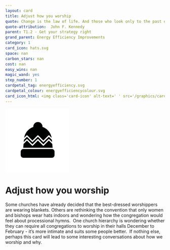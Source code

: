 ```yaml
---
layout: card
title: Adjust how you worship
quote: Change is the law of life. And those who look only to the past or present are certain to miss the future.
quote-attribution:  John F. Kennedy
parent: T1.2 - Get your strategy right
grand_parent: Energy Efficiency Improvements 
category: 1
card_icon: hats.svg
space: nan
carbon_stars: nan
cost: nan
easy_wins: nan
magic_wand: yes
step_number: 1
cardpetal_tag: energyefficiency.svg
cardpetal_colour: energyefficiencycolour.svg
card_icon_html: <img class='card-icon' alt-text=' ' src='/graphics/card_icons/hats.svg'>
---
```


<img class='card-icon' alt-text=' ' src='/graphics/card_icons/hats.svg'>
<h1>Adjust how you worship</h1>

<p>Some churches have already decided that the best-dressed worshippers are wearing blankets. Others are rethinking the convention that only women and bishops wear hats indoors and wondering how the congregation would feel about processional hymns.  One church hierarchy is wondering whether they can require all congregations to worship in their halls December to February - it’s more intimate and suits some people better.  If nothing else, perhaps this card will lead to some interesting conversations about how we worship and why.</p> 

